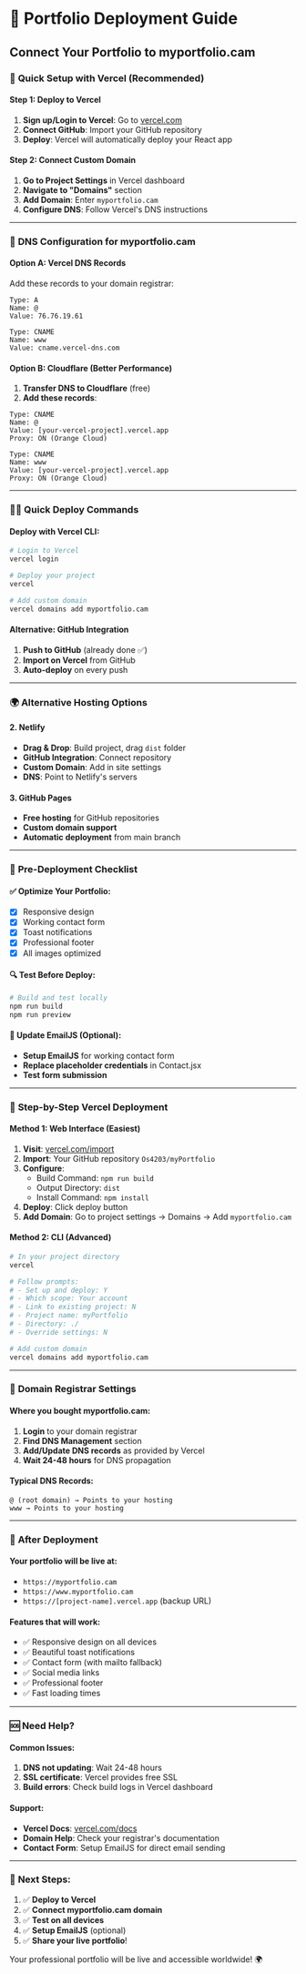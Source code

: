 # 🚀 Portfolio Deployment Guide
## Connect Your Portfolio to myportfolio.cam

### 🎯 **Quick Setup with Vercel (Recommended)**

#### **Step 1: Deploy to Vercel**
1. **Sign up/Login to Vercel**: Go to [vercel.com](https://vercel.com)
2. **Connect GitHub**: Import your GitHub repository
3. **Deploy**: Vercel will automatically deploy your React app

#### **Step 2: Connect Custom Domain**
1. **Go to Project Settings** in Vercel dashboard
2. **Navigate to "Domains"** section
3. **Add Domain**: Enter `myportfolio.cam`
4. **Configure DNS**: Follow Vercel's DNS instructions

---

### 🔧 **DNS Configuration for myportfolio.cam**

#### **Option A: Vercel DNS Records**
Add these records to your domain registrar:

```
Type: A
Name: @
Value: 76.76.19.61

Type: CNAME
Name: www
Value: cname.vercel-dns.com
```

#### **Option B: Cloudflare (Better Performance)**
1. **Transfer DNS to Cloudflare** (free)
2. **Add these records**:
```
Type: CNAME
Name: @
Value: [your-vercel-project].vercel.app
Proxy: ON (Orange Cloud)

Type: CNAME
Name: www
Value: [your-vercel-project].vercel.app
Proxy: ON (Orange Cloud)
```

---

### 🏃‍♂️ **Quick Deploy Commands**

#### **Deploy with Vercel CLI:**
```bash
# Login to Vercel
vercel login

# Deploy your project
vercel

# Add custom domain
vercel domains add myportfolio.cam
```

#### **Alternative: GitHub Integration**
1. **Push to GitHub** (already done ✅)
2. **Import on Vercel** from GitHub
3. **Auto-deploy** on every push

---

### 🌍 **Alternative Hosting Options**

#### **2. Netlify**
- **Drag & Drop**: Build project, drag `dist` folder
- **GitHub Integration**: Connect repository
- **Custom Domain**: Add in site settings
- **DNS**: Point to Netlify's servers

#### **3. GitHub Pages**
- **Free hosting** for GitHub repositories
- **Custom domain support**
- **Automatic deployment** from main branch

---

### 📝 **Pre-Deployment Checklist**

#### **✅ Optimize Your Portfolio:**
- [x] Responsive design
- [x] Working contact form
- [x] Toast notifications
- [x] Professional footer
- [x] All images optimized

#### **🔍 Test Before Deploy:**
```bash
# Build and test locally
npm run build
npm run preview
```

#### **📧 Update EmailJS (Optional):**
- **Setup EmailJS** for working contact form
- **Replace placeholder credentials** in Contact.jsx
- **Test form submission**

---

### 🚀 **Step-by-Step Vercel Deployment**

#### **Method 1: Web Interface (Easiest)**
1. **Visit**: [vercel.com/import](https://vercel.com/import)
2. **Import**: Your GitHub repository `Os4203/myPortfolio`
3. **Configure**: 
   - Build Command: `npm run build`
   - Output Directory: `dist`
   - Install Command: `npm install`
4. **Deploy**: Click deploy button
5. **Add Domain**: Go to project settings → Domains → Add `myportfolio.cam`

#### **Method 2: CLI (Advanced)**
```bash
# In your project directory
vercel

# Follow prompts:
# - Set up and deploy: Y
# - Which scope: Your account
# - Link to existing project: N
# - Project name: myPortfolio
# - Directory: ./
# - Override settings: N

# Add custom domain
vercel domains add myportfolio.cam
```

---

### 🔐 **Domain Registrar Settings**

#### **Where you bought myportfolio.cam:**
1. **Login** to your domain registrar
2. **Find DNS Management** section
3. **Add/Update DNS records** as provided by Vercel
4. **Wait 24-48 hours** for DNS propagation

#### **Typical DNS Records:**
```
@ (root domain) → Points to your hosting
www → Points to your hosting
```

---

### 🎉 **After Deployment**

#### **Your portfolio will be live at:**
- `https://myportfolio.cam`
- `https://www.myportfolio.cam`
- `https://[project-name].vercel.app` (backup URL)

#### **Features that will work:**
- ✅ Responsive design on all devices
- ✅ Beautiful toast notifications
- ✅ Contact form (with mailto fallback)
- ✅ Social media links
- ✅ Professional footer
- ✅ Fast loading times

---

### 🆘 **Need Help?**

#### **Common Issues:**
1. **DNS not updating**: Wait 24-48 hours
2. **SSL certificate**: Vercel provides free SSL
3. **Build errors**: Check build logs in Vercel dashboard

#### **Support:**
- **Vercel Docs**: [vercel.com/docs](https://vercel.com/docs)
- **Domain Help**: Check your registrar's documentation
- **Contact Form**: Setup EmailJS for direct email sending

---

### 🎯 **Next Steps:**
1. ✅ **Deploy to Vercel**
2. ✅ **Connect myportfolio.cam domain**
3. ✅ **Test on all devices**
4. ✅ **Setup EmailJS** (optional)
5. ✅ **Share your live portfolio**!

Your professional portfolio will be live and accessible worldwide! 🌍 